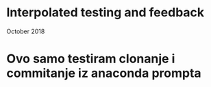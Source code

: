 # Interpolated testing and feedback

October 2018

# Ovo samo testiram clonanje i commitanje iz anaconda prompta
